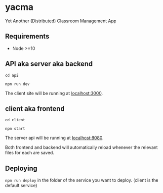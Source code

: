 # yacma
Yet Another (Distributed) Classroom Management App 

## Requirements
* Node >=10

## API aka server aka backend
`cd api`

`npm run dev`

The client site  will be running at [localhost:3000](localhost:3000).

## client aka frontend
`cd client`

`npm start`

The server api will be running at [localhost:8080](localhost:8080).

Both frontend and backend will automatically reload whenever the relevant files for each are saved.

## Deploying

`npm run deploy` in the folder of the service you want to deploy. (client is the default service)
